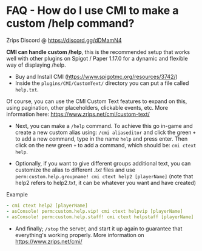 # FAQ - How do I use CMI to make a custom /help command?

Zrips Discord @ https://discord.gg/dDMamN4

**CMI can handle custom /help**, this is the recommended setup that works well with other plugins on Spigot / Paper 1.17.0 for a dynamic and flexible way of displaying /help. 

- Buy and Install CMI (<https://www.spigotmc.org/resources/3742/>)
- Inside the `plugins/CMI/CustomText/` directory you can put a file called `help.txt`.

Of course, you can use the CMI Custom Text features to expand on this, using pagination, other placeholders, clickable events, etc. More information here: <https://www.zrips.net/cmi/custom-text/>

- Next, you can make a `/help` command. To achieve this go in-game and create a new custom alias using: `/cmi aliaseditor` and click the green `+` to add a new command, type in the name `help` and press enter. Then click on the new green `+` to add a command, which should be: `cmi ctext help`. 

- Optionally, if you want to give different groups additional text, you can customize the alias to different _.txt_ files and use `perm:custom.help.groupname! cmi ctext help2 [playerName]` (note that help2 refers to help2.txt, it can be whatever you want and have created)

Example
```yaml
- cmi ctext help2 [playerName]
- asConsole! perm:custom.help.vip! cmi ctext helpvip [playerName]
- asConsole! perm:custom.help.staff! cmi ctext helpstaff [playerName]
```

- And finally; `/stop` the server, and start it up again to guarantee that everything's working properly. More information on <https://www.zrips.net/cmi/>
